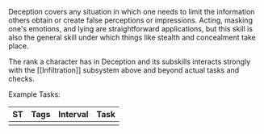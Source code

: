 Deception covers any situation in which one needs to limit the information others obtain or create false perceptions or impressions. Acting, masking one's emotions, and lying are straightforward applications, but this skill is also the general skill under which things like stealth and concealment take place. 

The rank a character has in Deception and its subskills interacts strongly with the [[Infiltration]] subsystem above and beyond actual tasks and checks. 

Example Tasks:

| ST  | Tags | Interval | Task |
| --- | ---- | -------- | ---- |
|     |      |          |      |

